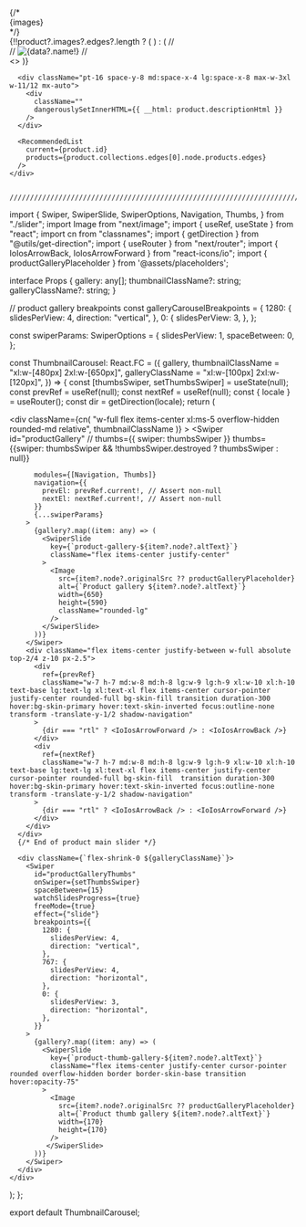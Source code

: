  <div>
      <div className="flex flex-col justify-center items-center space-y-8 md:flex-row md:items-start md:space-y-0 md:space-x-4 lg:space-x-8 max-w-6xl w-11/12 mx-auto">
        <div className="w-full max-w-md border bg-white rounded-2xl overflow-hidden shadow-lg md:w-1/2">
          {/* <div className="relative h-96 w-full">
            <Swiper
              navigation
              // pagination={{ clickable: true }}
              className="h-96 rounded-2xl text-[#262626]"
              loop={true}
            >
              {images}
            </Swiper>
          </div> */}
          <div className="col-span-5 xl:col-span-5 overflow-hidden mb-6 md:mb-8 lg:mb-0">
            {!!product?.images?.edges?.length ? (
              <ThumbnailCarousel
                gallery={product?.images?.edges}
                thumbnailClassName="xl:w-[700px] 2xl:w-[850px]"
                galleryClassName="xl:w-[100px] 2xl:w-[120px]"
              />
            ) : (
              // <div className="w-auto flex items-center justify-center">
              //   <Image
              //     src={data?.image?.original ?? "/product-placeholder.svg"}
              //     alt={data?.name!}
              //     width={900}
              //     height={680}
              //   />
              // </div>
              <></>
            )}
          </div>
        </div>
        <ProductForm product={product} />
      </div>

      <div className="pt-16 space-y-8 md:space-x-4 lg:space-x-8 max-w-3xl w-11/12 mx-auto">
        <div
          className=""
          dangerouslySetInnerHTML={{ __html: product.descriptionHtml }}
        />
      </div>

      <RecommendedList
        current={product.id}
        products={product.collections.edges[0].node.products.edges}
      />
    </div>


    ////////////////////////////////////////////////////////////////////////




import {
  Swiper,
  SwiperSlide,
  SwiperOptions,
  Navigation,
  Thumbs,
} from "./slider";
import Image from "next/image";
import { useRef, useState } from "react";
import cn from "classnames";
import { getDirection } from "@utils/get-direction";
import { useRouter } from "next/router";
import { IoIosArrowBack, IoIosArrowForward } from "react-icons/io";
import { productGalleryPlaceholder } from '@assets/placeholders';

interface Props {
  gallery: any[];
  thumbnailClassName?: string;
  galleryClassName?: string;
}

// product gallery breakpoints
const galleryCarouselBreakpoints = {
  1280: {
    slidesPerView: 4,
    direction: "vertical",
  },
  0: {
    slidesPerView: 3,
  },
};

const swiperParams: SwiperOptions = {
  slidesPerView: 1,
  spaceBetween: 0,
};

const ThumbnailCarousel: React.FC<Props> = ({
  gallery,
  thumbnailClassName = "xl:w-[480px] 2xl:w-[650px]",
  galleryClassName = "xl:w-[100px] 2xl:w-[120px]",
}) => {
  const [thumbsSwiper, setThumbsSwiper] = useState<any>(null);
  const prevRef = useRef<HTMLDivElement>(null);
  const nextRef = useRef<HTMLDivElement>(null);
  const { locale } = useRouter();
  const dir = getDirection(locale);
  return (
    <div className="w-full xl:flex xl:flex-row-reverse">
      <div
        className={cn(
          "w-full flex items-center xl:ms-5 overflow-hidden rounded-md relative",
          thumbnailClassName
        )}
      >
        <Swiper
          id="productGallery"
          // thumbs={{ swiper: thumbsSwiper }}
          thumbs={{swiper: thumbsSwiper && !thumbsSwiper.destroyed ? thumbsSwiper : null}}

          modules={[Navigation, Thumbs]}
          navigation={{
            prevEl: prevRef.current!, // Assert non-null
            nextEl: nextRef.current!, // Assert non-null
          }}
          {...swiperParams}
        >
          {gallery?.map((item: any) => (
            <SwiperSlide
              key={`product-gallery-${item?.node?.altText}`}
              className="flex items-center justify-center"
            >
              <Image
                src={item?.node?.originalSrc ?? productGalleryPlaceholder}
                alt={`Product gallery ${item?.node?.altText}`}
                width={650}
                height={590}
                className="rounded-lg"
              />
            </SwiperSlide>
          ))}
        </Swiper>
        <div className="flex items-center justify-between w-full absolute top-2/4 z-10 px-2.5">
          <div
            ref={prevRef}
            className="w-7 h-7 md:w-8 md:h-8 lg:w-9 lg:h-9 xl:w-10 xl:h-10 text-base lg:text-lg xl:text-xl flex items-center cursor-pointer justify-center rounded-full bg-skin-fill transition duration-300 hover:bg-skin-primary hover:text-skin-inverted focus:outline-none transform -translate-y-1/2 shadow-navigation"
          >
            {dir === "rtl" ? <IoIosArrowForward /> : <IoIosArrowBack />}
          </div>
          <div
            ref={nextRef}
            className="w-7 h-7 md:w-8 md:h-8 lg:w-9 lg:h-9 xl:w-10 xl:h-10 text-base lg:text-lg xl:text-xl flex items-center justify-center cursor-pointer rounded-full bg-skin-fill  transition duration-300 hover:bg-skin-primary hover:text-skin-inverted focus:outline-none transform -translate-y-1/2 shadow-navigation"
          >
            {dir === "rtl" ? <IoIosArrowBack /> : <IoIosArrowForward />}
          </div>
        </div>
      </div>
      {/* End of product main slider */}

      <div className={`flex-shrink-0 ${galleryClassName}`}>
        <Swiper
          id="productGalleryThumbs"
          onSwiper={setThumbsSwiper}
          spaceBetween={15}
          watchSlidesProgress={true}
          freeMode={true}
          effect={"slide"}
          breakpoints={{
            1280: {
              slidesPerView: 4,
              direction: "vertical",
            },
            767: {
              slidesPerView: 4,
              direction: "horizontal",
            },
            0: {
              slidesPerView: 3,
              direction: "horizontal",
            },
          }}
        >
          {gallery?.map((item: any) => (
            <SwiperSlide
              key={`product-thumb-gallery-${item?.node?.altText}`}
              className="flex items-center justify-center cursor-pointer rounded overflow-hidden border border-skin-base transition hover:opacity-75"
            >
              <Image
                src={item?.node?.originalSrc ?? productGalleryPlaceholder}
                alt={`Product thumb gallery ${item?.node?.altText}`}
                width={170}
                height={170}
              />
             </SwiperSlide>
          ))}
        </Swiper>
      </div>
    </div>
  );
};

export default ThumbnailCarousel;
